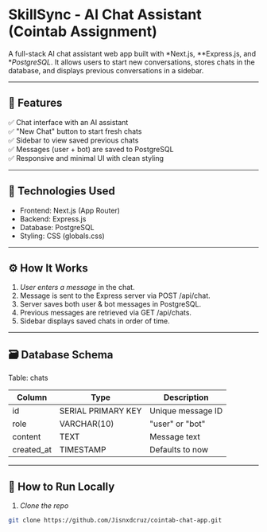 # SkillSync - AI Chat Assistant (Cointab Assignment)

A full-stack AI chat assistant web app built with *Next.js, **Express.js, and **PostgreSQL*. It allows users to start new conversations, stores chats in the database, and displays previous conversations in a sidebar.

---

## 📌 Features

✅ Chat interface with an AI assistant  
✅ "New Chat" button to start fresh chats  
✅ Sidebar to view saved previous chats  
✅ Messages (user + bot) are saved to PostgreSQL  
✅ Responsive and minimal UI with clean styling  

---

## 🧠 Technologies Used

- Frontend: Next.js (App Router)
- Backend: Express.js
- Database: PostgreSQL
- Styling: CSS (globals.css)

---

## ⚙ How It Works

1. *User enters a message* in the chat.
2. Message is sent to the Express server via POST /api/chat.
3. Server saves both user & bot messages in PostgreSQL.
4. Previous messages are retrieved via GET /api/chats.
5. Sidebar displays saved chats in order of time.

---

## 🗃 Database Schema

Table: chats

| Column       | Type            | Description               |
|--------------|-----------------|---------------------------|
| id         | SERIAL PRIMARY KEY | Unique message ID      |
| role       | VARCHAR(10)     | "user" or "bot"           |
| content    | TEXT            | Message text              |
| created_at | TIMESTAMP       | Defaults to now           |

---

## 🧪 How to Run Locally

1. *Clone the repo*
```bash
git clone https://github.com/Jisnxdcruz/cointab-chat-app.git
